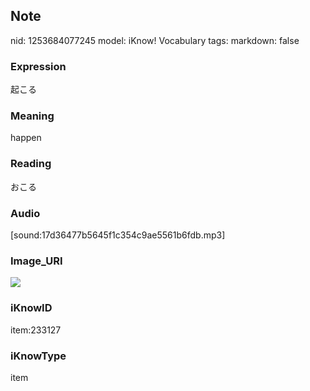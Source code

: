 ## Note
nid: 1253684077245
model: iKnow! Vocabulary
tags: 
markdown: false

### Expression
起こる

### Meaning
happen

### Reading
おこる

### Audio
[sound:17d36477b5645f1c354c9ae5561b6fdb.mp3]

### Image_URI
<img src="a543139fcb592c4a8289b468c4c3c630.jpg">

### iKnowID
item:233127

### iKnowType
item
